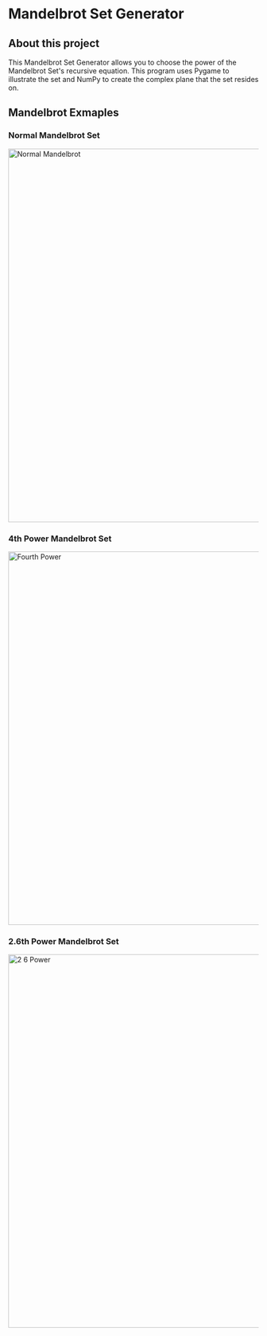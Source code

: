 # Mandelbrot Set Generator
## About this project
This Mandelbrot Set Generator allows you to choose the power of the Mandelbrot Set's recursive equation. This program uses Pygame to illustrate the set and NumPy to create the complex plane that the set resides on.


## Mandelbrot Exmaples
### Normal Mandelbrot Set
<img width="750" alt="Normal Mandelbrot" src="https://github.com/user-attachments/assets/69834657-9231-4b97-b682-21be81e0d0aa" />



### 4th Power Mandelbrot Set
<img width="750" alt="Fourth Power" src="https://github.com/user-attachments/assets/3f99cdc9-46b1-4107-b53f-66db6bac2ced" />



### 2.6th Power Mandelbrot Set
<img width="750" alt="2 6 Power" src="https://github.com/user-attachments/assets/cf452b8d-fdf9-40d0-b1a2-d3c847415397" />
